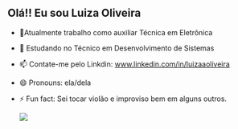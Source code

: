 ## Olá!! Eu sou Luiza Oliveira

- 🔭Atualmente trabalho como auxiliar Técnica em Eletrônica
- 🌱 Estudando no Técnico em Desenvolvimento de Sistemas
- 📫 Contate-me pelo Linkdin: www.linkedin.com/in/luizaaoliveira
- 😄 Pronouns: ela/dela
- ⚡ Fun fact: Sei tocar violão e improviso bem em alguns outros.

  
  <picture>
  <source
    srcset="https://github-readme-stats.vercel.app/api?username=LuizaAnjosOliveira&show_icons=true&theme=dark"
    media="(prefers-color-scheme: dark)"
  />
  <source
    srcset="https://github-readme-stats.vercel.app/api?username=anuraghazra&show_icons=true"
    media="(prefers-color-scheme: light), (prefers-color-scheme: no-preference)"
  />
  <img src="https://github-readme-stats.vercel.app/api?username=LuizaAnjosOliveira&show_icons=true" />
</picture>

